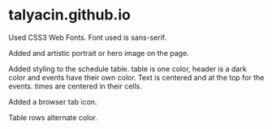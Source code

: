 # talyacin.github.io

Used CSS3 Web Fonts. Font used is sans-serif.

Added and artistic portrait or hero image on the page.

Added styling to the schedule table.
    table is one color, header is a dark color and events have their own color.
    Text is centered and at the top for the events. times are centered in their cells.

Added a browser tab icon.

Table rows alternate color.